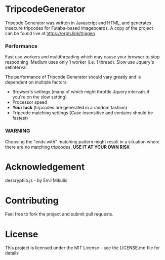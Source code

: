 
# TripcodeGenerator

Tripcode Generator was written in Javascript and HTML, and generates insecure tripcodes for Futaba-based imageboards. A copy of the project can be found live at [https://orph.link/tripgen
](https://orph.link/tripgen)

### Performance

Fast use workers and multithreading which may cause your browser to stop respodning.
Medium uses only 1 worker (i.e. 1 thread).
Slow use Jquery's setinterval.

The performance of Tripcode Generator should vary greatly and is dependent on multiple factors:
* Browser's settings (many of which might throttle Jquery intervals if you're on the slow setting)
* Processor speed
* **Your luck** (tripcodes are generated in a random fashion)
* Tripcode matching settings (Case insensitive and contains should be fastest)

### WARNING
Choosing the "ends with" matching pattern might result in a situation where there are no matching tripcodes. 
**USE IT AT YOUR OWN RISK** 

# Acknowledgement

descryptlib.js - by Emil Mikulic

# Contributing

Feel free to fork the project and submit pull requests.

# License

This project is licensed under the MIT License - see the LICENSE.md file for details